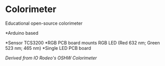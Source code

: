 # Colorimeter
Educational open-source colorimeter


*Arduino based

*Sensor TCS3200
*RGB PCB board mounts RGB LED (Red 632 nm; Green 523 nm; 465 nm) 
*Single LED PCB board



*Derived from IO Rodeo's OSHW Colorimeter*
